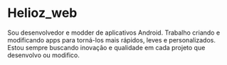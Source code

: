 # Helioz_web
Sou desenvolvedor e modder de aplicativos Android. Trabalho criando e modificando apps para torná-los mais rápidos, leves e personalizados. Estou sempre buscando inovação e qualidade em cada projeto que desenvolvo ou modifico.
